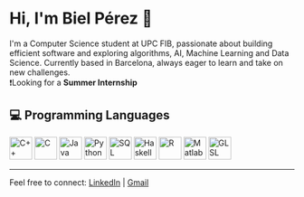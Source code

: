 # Hi, I'm Biel Pérez 👋

I'm a Computer Science student at UPC FIB, passionate about building efficient software and exploring algorithms, AI, Machine Learning and Data Science. Currently based in Barcelona, always eager to learn and take on new challenges.<br>
❗Looking for a __Summer Internship__

## 💻 Programming Languages

<p>
  <img src="https://cdn.jsdelivr.net/gh/devicons/devicon/icons/cplusplus/cplusplus-original.svg" alt="C++" width="40" height="40" />
  <img src="https://cdn.jsdelivr.net/gh/devicons/devicon/icons/c/c-original.svg" alt="C" width="40" height="40" />
  <img src="https://cdn.jsdelivr.net/gh/devicons/devicon/icons/java/java-original.svg" alt="Java" width="40" height="40" />
  <img src="https://cdn.jsdelivr.net/gh/devicons/devicon/icons/python/python-original.svg" alt="Python" width="40" height="40" />
  <img src="https://cdn.jsdelivr.net/gh/devicons/devicon/icons/mysql/mysql-original.svg" alt="SQL" width="40" height="40" />
  <img src="https://cdn.jsdelivr.net/gh/devicons/devicon/icons/haskell/haskell-original.svg" alt="Haskell" width="40" height="40" />
  <img src="https://cdn.jsdelivr.net/gh/devicons/devicon/icons/r/r-original.svg" alt="R" width="40" height="40" />
  <img src="https://cdn.jsdelivr.net/gh/devicons/devicon/icons/matlab/matlab-original.svg" alt="Matlab" width="40" height="40" />
  <img src="https://cdn.jsdelivr.net/gh/devicons/devicon/icons/opengl/opengl-original.svg" alt="GLSL" width="40" height="40" />
</p>

---

Feel free to connect: [LinkedIn](https://linkedin.com/in/bielperezsilvestre) | [Gmail](mailto:bielperezs@gmail.com)
